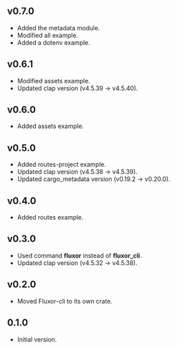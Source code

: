## v0.7.0

- Added the metadata module.
- Modified all example.
- Added a dotenv example.

## v0.6.1

- Modified assets example.
- Updated clap version (v4.5.39 -> v4.5.40).

## v0.6.0

- Added assets example.

## v0.5.0

- Added routes-project example.
- Updated clap version (v4.5.38 -> v4.5.39).
- Updated cargo_metadata version (v0.19.2 -> v0.20.0).

## v0.4.0

- Added routes example.

## v0.3.0

- Used command **fluxor** instead of **fluxor_cli**.
- Updated clap version (v4.5.32 -> v4.5.38).

## v0.2.0

- Moved Fluxor-cli to its own crate.

## 0.1.0

- Initial version.
